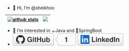 - 👋 Hi, I’m @sheikhoo

|<a href="https://github.com/jashakouri"><img src="https://github-readme-stats.vercel.app/api?username=sheikhoo&show_icons=true&include_all_commits=true&theme=dark&hide_border=false" alt="github stats" style="max-width: 100%;height: 200px;" /></a> | <a href="https://github.com/jashakouri"><img src="https://github-readme-stats.vercel.app/api/top-langs/?username=sheikhoo&layout=compact&theme=dark&hide_border=false" style="max-width: 100%;height: 200px;" /></a> |
| - | - |

- 👀 I’m interested in ☕︎Java and 🍃SpringBoot
- <a href="https://github.com/sheikhoo"><img src="imgs/github.svg" alt="GitHub"></a> <a href="https://www.linkedin.com/in/sheikhoo"><img src="imgs/linkedin.svg" alt="LinkedIn"></a>
<!-- - 🌱 I’m currently learning ...
- 💞️ I’m looking to collaborate on ...
- 📫 How to reach me ... -->

<!---
sheikhoo/sheikhoo is a ✨ special ✨ repository because its `README.md` (this file) appears on your GitHub profile.
You can click the Preview link to take a look at your changes.
--->
